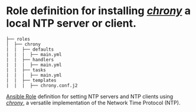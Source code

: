 # Role definition for installing [*chrony*](https://chrony.tuxfamily.org/) a local NTP server or client.

```
├── roles
│  ├── chrony
|  |  ├── defaults
|  |  |  ├── main.yml
|  |  ├── handlers 
|  |  |  ├── main.yml  
|  |  ├── tasks 
|  |  |  ├── main.yml  
|  |  ├── templates
|  |  |  ├── chrony.conf.j2
```

[Ansible Role](https://docs.ansible.com/ansible/latest/playbook_guide/playbooks_reuse_roles.html#roles) definition for setting NTP servers and NTP clients using [*chrony*](https://chrony.tuxfamily.org/), a versatile implementation of the Network Time Protocol (NTP).